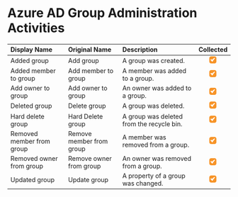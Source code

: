# Azure AD Group Administration Activities

| Display Name | Original Name | Description | Collected |
| :--- | :--- | :--- | :---: |
| Added group | Add group | A group was created. | ![](../../.gitbook/assets/checked.png) |
| Added member to group | Add member to group | A member was added to a group. | ![](../../.gitbook/assets/checked.png) |
| Add owner to group | Add owner to group | An owner was added to a group. | ![](../../.gitbook/assets/checked.png) |
| Deleted group | Delete group | A group was deleted. | ![](../../.gitbook/assets/checked.png) |
| Hard delete group | Hard Delete group | A group was deleted from the recycle bin. | ![](../../.gitbook/assets/checked.png) |
| Removed member from group | Remove member from group | A member was removed from a group. | ![](../../.gitbook/assets/checked.png) |
| Removed owner from group | Remove owner from group | An owner was removed from a group. | ![](../../.gitbook/assets/checked.png) |
| Updated group | Update group | A property of a group was changed. | ![](../../.gitbook/assets/checked.png) |